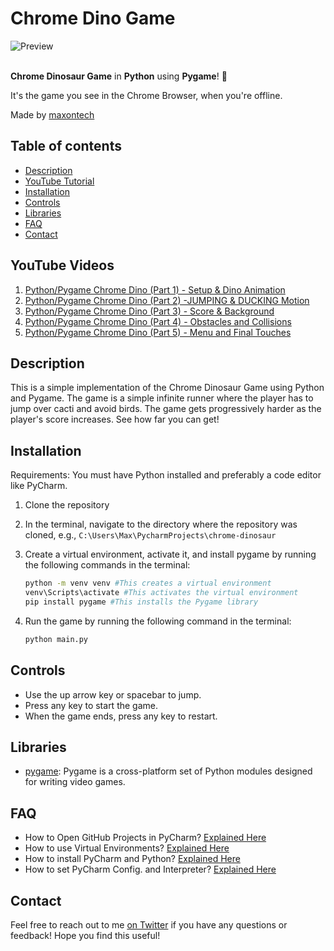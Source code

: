# Chrome Dino Game

![Preview](/preview.png)
<br>
<br>

**Chrome Dinosaur Game** in **Python** using **Pygame**! 🦖

It's the game you see in the Chrome Browser, when you're offline. 

Made by [maxontech](https://twitter.com/max_on_tech)

## Table of contents

- [Description](#description)
- [YouTube Tutorial](#youtube-tutorial)
- [Installation](#installation)
- [Controls](#controls)
- [Libraries](#libraries)
- [FAQ](#faq)
- [Contact](#contact)

## YouTube Videos

1. [Python/Pygame Chrome Dino (Part 1) - Setup & Dino Animation](https://youtu.be/wnBGG7JLrkg?feature=shared)
2. [Python/Pygame Chrome Dino (Part 2) -JUMPING & DUCKING Motion](https://youtu.be/aAkO8Pketkg?feature=shared)
3. [Python/Pygame Chrome Dino (Part 3) - Score & Background](https://youtu.be/KbKMqxVw8x0?feature=shared)
4. [Python/Pygame Chrome Dino (Part 4) - Obstacles and Collisions](https://youtu.be/LYvrb-1ntIE?feature=shared)
5. [Python/Pygame Chrome Dino (Part 5) - Menu and Final Touches](https://youtu.be/xQ5UCzFKR58?feature=shared)

## Description

This is a simple implementation of the Chrome Dinosaur Game using Python and Pygame. The game is a simple infinite runner where the player has to jump over cacti and avoid birds. 
The game gets progressively harder as the player's score increases. See how far you can get!

## Installation
Requirements: You must have Python installed and preferably a code editor like PyCharm.

1. Clone the repository 
2. In the terminal, navigate to the directory where the repository was cloned, e.g., `C:\Users\Max\PycharmProjects\chrome-dinosaur`
3. Create a virtual environment, activate it, and install pygame by running the following commands in the terminal:
    ```bash
    python -m venv venv #This creates a virtual environment
    venv\Scripts\activate #This activates the virtual environment
    pip install pygame #This installs the Pygame library
    ```
4. Run the game by running the following command in the terminal:

    ```bash
    python main.py
    ```

## Controls
- Use the up arrow key or spacebar to jump.
- Press any key to start the game.
- When the game ends, press any key to restart.

## Libraries

- [pygame](https://www.pygame.org/news): Pygame is a cross-platform set of Python modules designed for writing video games.

## FAQ
- How to Open GitHub Projects in PyCharm? [Explained Here](https://youtu.be/cAnWazo5pFU)
- How to use Virtual Environments? [Explained Here](https://youtu.be/2P30W3TN4nI)
- How to install PyCharm and Python? [Explained Here](https://youtu.be/XsL8JDkH-ec)
- How to set PyCharm Config. and Interpreter? [Explained Here](https://youtu.be/OajNS-WHiUI)

## Contact

Feel free to reach out to me [on Twitter](https://twitter.com/max_on_tech) if you have any questions or feedback! Hope you find this useful!
